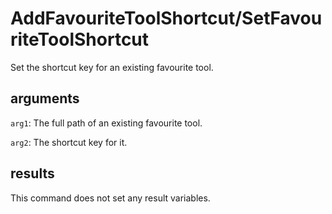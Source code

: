 # AddFavouriteToolShortcut/SetFavouriteToolShortcut

Set the shortcut key for an existing favourite tool.

## arguments

`arg1`: The full path of an existing favourite tool.

`arg2`: The shortcut key for it.

## results

This command does not set any result variables.
